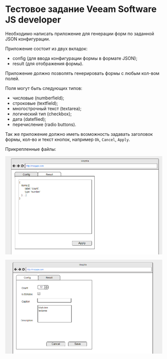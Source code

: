 # Тестовое задание Veeam Software JS developer

Необходимо написать приложение для генерации форм по заданной JSON конфигурации.

Приложение состоит из двух вкладок:

* config (для ввода конфигурации формы в формате JSON);
* result (для отображения формы). 

Приложение должно позволять генерировать формы с любым кол-вом полей.

Поля могут быть следующих типов:

* чиcловые (numberfield);
* строковые (textfield);
* многострочный текст (textarea);
* логический тип (checkbox);
* дата (dateflied);
* перечисление (radio buttons).

Так же приложение должно иметь возможность задавать заголовок формы, кол-во и текст кнопок, например `Ok`, `Cancel`, `Apply`.


Прикрепленные файлы:

![alt text][sketch]

[sketch]: https://raw.githubusercontent.com/rohan-rest-art/veeam-test/master/markdown/sketch.png "Sketch"

![alt text][sketch2]

[sketch2]: https://raw.githubusercontent.com/rohan-rest-art/veeam-test/master/markdown/sketch2.png "Sketch 2"
